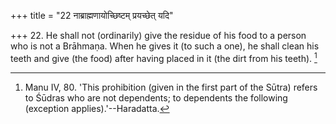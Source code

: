 +++
title = "22 नाब्राह्मणायोच्छिष्टम् प्रयच्छेत् यदि"

+++
22. He shall not (ordinarily) give the residue of his food to a person who is not a Brāhmaṇa. When he gives it (to such a one), he shall clean his teeth and give (the food) after having placed in it (the dirt from his teeth). [^11] 


[^11]:  Manu IV, 80. 'This prohibition (given in the first part of the Sūtra) refers to Śūdras who are not dependents; to dependents the following (exception applies).'--Haradatta.
